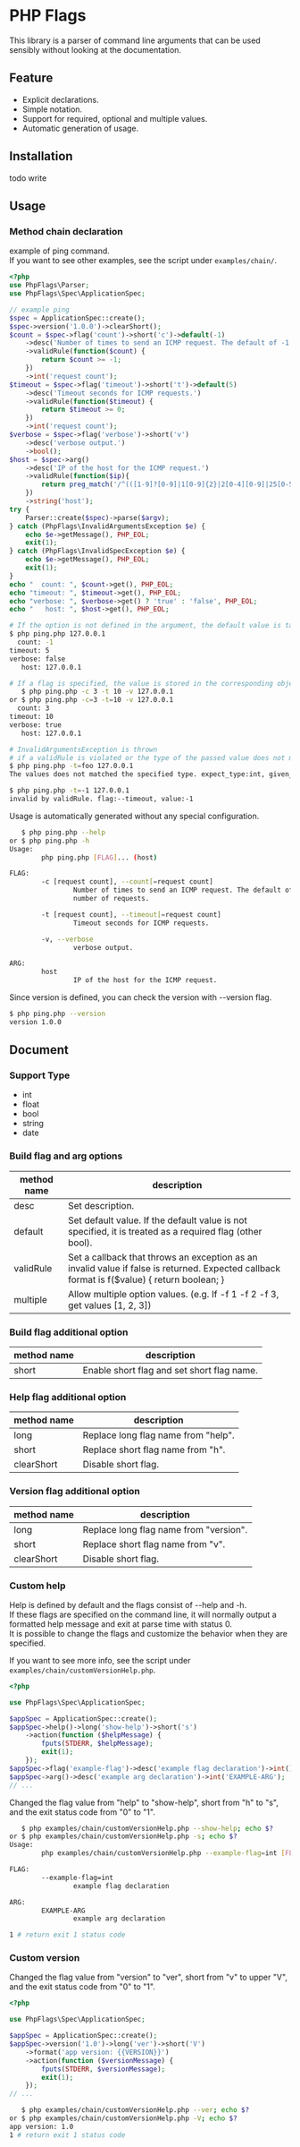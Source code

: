 # PHP Flags

This library is a parser of command line arguments that can be used sensibly without looking at the documentation.

## Feature

* Explicit declarations.
* Simple notation.
* Support for required, optional and multiple values.
* Automatic generation of usage.

## Installation

todo write

## Usage

### Method chain declaration

example of ping command.  
If you want to see other examples, see the script under `examples/chain/`.

```php
<?php
use PhpFlags\Parser;
use PhpFlags\Spec\ApplicationSpec;

// example ping
$spec = ApplicationSpec::create();
$spec->version('1.0.0')->clearShort();
$count = $spec->flag('count')->short('c')->default(-1)
    ->desc('Number of times to send an ICMP request. The default of -1 sends an unlimited number of requests.')
    ->validRule(function($count) {
        return $count >= -1;
    })
    ->int('request count');
$timeout = $spec->flag('timeout')->short('t')->default(5)
    ->desc('Timeout seconds for ICMP requests.')
    ->validRule(function($timeout) {
        return $timeout >= 0;
    })
    ->int('request count');
$verbose = $spec->flag('verbose')->short('v')
    ->desc('verbose output.')
    ->bool();
$host = $spec->arg()
    ->desc('IP of the host for the ICMP request.')
    ->validRule(function($ip){
        return preg_match('/^(([1-9]?[0-9]|1[0-9]{2}|2[0-4][0-9]|25[0-5]).){3}([1-9]?[0-9]|1[0-9]{2}|2[0-4][0-9]|25[0-5])$/', $ip);
    })
    ->string('host');
try {
    Parser::create($spec)->parse($argv);
} catch (PhpFlags\InvalidArgumentsException $e) {
    echo $e->getMessage(), PHP_EOL;
    exit(1);
} catch (PhpFlags\InvalidSpecException $e) {
    echo $e->getMessage(), PHP_EOL;
    exit(1);
}
echo "  count: ", $count->get(), PHP_EOL;
echo "timeout: ", $timeout->get(), PHP_EOL;
echo "verbose: ", $verbose->get() ? 'true' : 'false', PHP_EOL;
echo "   host: ", $host->get(), PHP_EOL;
```

```bash
# If the option is not defined in the argument, the default value is taken.
$ php ping.php 127.0.0.1
  count: -1
timeout: 5
verbose: false
   host: 127.0.0.1

# If a flag is specified, the value is stored in the corresponding object.
   $ php ping.php -c 3 -t 10 -v 127.0.0.1
or $ php ping.php -c=3 -t=10 -v 127.0.0.1
  count: 3
timeout: 10
verbose: true
   host: 127.0.0.1

# InvalidArgumentsException is thrown 
# if a validRule is violated or the type of the passed value does not match the specified type. 
$ php ping.php -t=foo 127.0.0.1
The values does not matched the specified type. expect_type:int, given_type:string, value:foo

$ php ping.php -t=-1 127.0.0.1
invalid by validRule. flag:--timeout, value:-1
```

Usage is automatically generated without any special configuration.

```bash
   $ php ping.php --help
or $ php ping.php -h
Usage:
        php ping.php [FLAG]... (host)

FLAG:
        -c [request count], --count[=request count]
                Number of times to send an ICMP request. The default of -1 sends an unlimited
                number of requests.

        -t [request count], --timeout[=request count]
                Timeout seconds for ICMP requests.

        -v, --verbose
                verbose output.

ARG:
        host
                IP of the host for the ICMP request.
```

Since version is defined, you can check the version with --version flag.

```bash
$ php ping.php --version
version 1.0.0
```

## Document

### Support Type

* int
* float
* bool
* string
* date

### Build flag and arg options

method name|description
---|---
desc|Set description.
default|Set default value. If the default value is not specified, it is treated as a required flag (other bool).
validRule|Set a callback that throws an exception as an invalid value if false is returned. Expected callback format is f($value) { return boolean; }
multiple|Allow multiple option values. (e.g. If -f 1 -f 2 -f 3, get values [1, 2, 3])

### Build flag additional option

method name|description
---|---
short|Enable short flag and set short flag name.

### Help flag additional option

method name|description
---|---
long|Replace long flag name from "help".
short|Replace short flag name from "h".
clearShort|Disable short flag.

### Version flag additional option

method name|description|
---|---
long|Replace long flag name from "version".
short|Replace short flag name from "v".
clearShort|Disable short flag.

### Custom help

Help is defined by default and the flags consist of --help and -h.  
If these flags are specified on the command line, it will normally output a formatted help message and exit at parse time with status 0.  
It is possible to change the flags and customize the behavior when they are specified.

If you want to see more info, see the script under `examples/chain/customVersionHelp.php`.

```php
<?php

use PhpFlags\Spec\ApplicationSpec;

$appSpec = ApplicationSpec::create();
$appSpec->help()->long('show-help')->short('s')
    ->action(function ($helpMessage) {
        fputs(STDERR, $helpMessage);
        exit(1);
    });
$appSpec->flag('example-flag')->desc('example flag declaration')->int();
$appSpec->arg()->desc('example arg declaration')->int('EXAMPLE-ARG');
// ...
```

Changed the flag value from "help" to "show-help", short from "h" to "s", and the exit status code from "0" to "1".

```bash
   $ php examples/chain/customVersionHelp.php --show-help; echo $?
or $ php examples/chain/customVersionHelp.php -s; echo $?
Usage:
        php examples/chain/customVersionHelp.php --example-flag=int [FLAG]... (EXAMPLE-ARG)

FLAG:
        --example-flag=int
                example flag declaration

ARG:
        EXAMPLE-ARG
                example arg declaration

1 # return exit 1 status code
```

### Custom version

Changed the flag value from "version" to "ver", short from "v" to upper "V", and the exit status code from "0" to "1".

```php
<?php

use PhpFlags\Spec\ApplicationSpec;

$appSpec = ApplicationSpec::create();
$appSpec->version('1.0')->long('ver')->short('V')
    ->format('app version: {{VERSION}}')
    ->action(function ($versionMessage) {
        fputs(STDERR, $versionMessage);
        exit(1);
    });
// ...
```

```bash
   $ php examples/chain/customVersionHelp.php --ver; echo $?
or $ php examples/chain/customVersionHelp.php -V; echo $?
app version: 1.0
1 # return exit 1 status code
```
